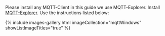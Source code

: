 
Please install any MQTT-Client in this guide we use MQTT-Explorer. 
Install [MQTT-Explorer](http://mqtt-explorer.com). 
Use the instructions listed below:
 
{% include images-gallery.html imageCollection="mqttWindows" showListImageTitles="true" %}

<br/>
<br/>
